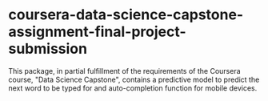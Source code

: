 # coursera-data-science-capstone-assignment-final-project-submission
This package, in partial fulfillment of the requirements of the Coursera course, "Data Science Capstone", contains a predictive model to predict the next word to be typed for and auto-completion function for mobile devices.
